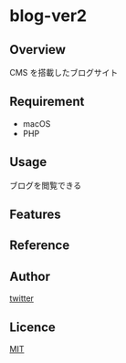 # blog-ver2

## Overview

CMS を搭載したブログサイト

## Requirement

- macOS
- PHP

## Usage

ブログを閲覧できる

## Features

## Reference

## Author

[twitter](https://twitter.com)

## Licence

[MIT](https://......)
